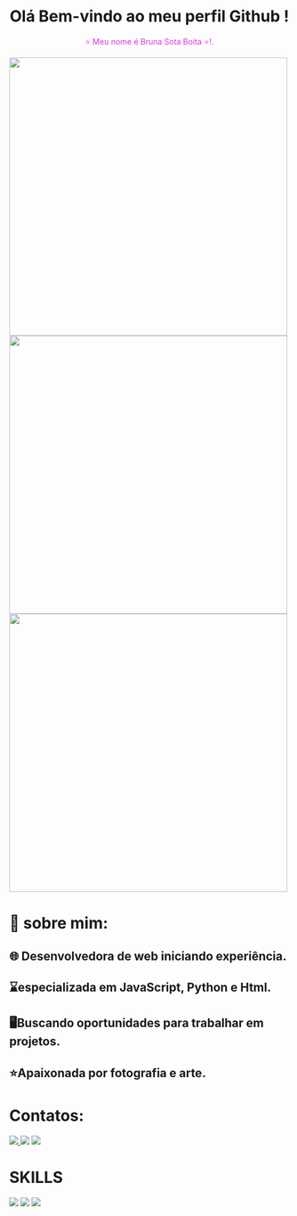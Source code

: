 <div align="center">
    <h1>Olá Bem-vindo ao meu perfil Github !</h1>
  <p style="color: #db34db;">⭐ Meu nome é Bruna Sota Boita ⭐!.</p>
</div>
<img
src="https://camo.githubusercontent.com/322322986ed184a7dbe6378967e4df0c0212a27202376a3903a1a9c81c8074de/68747470733a2f2f6769746875622d726561646d652d73746174732e76657263656c2e6170702f6170693f757365726e616d653d4272756e61736f7461267468656d653d64726163756c612673686f775f69636f6e733d7472756526686964655f626f726465723d66616c736526636f756e745f707269766174653d74727565" width="500" width="500" />
<img src="https://camo.githubusercontent.com/652a06334a366d18f6506f2bab92307daf5c93a9c7ff264e98ca7185617550e2/68747470733a2f2f6769746875622d726561646d652d73746174732e76657263656c2e6170702f6170692f746f702d6c616e67732f3f757365726e616d653d4272756e61736f7461267468656d653d64726163756c612673686f775f69636f6e733d7472756526686964655f626f726465723d66616c7365266c61796f75743d636f6d70616374" width="500" width="500"/>
<img src="https://camo.githubusercontent.com/6ac1db5faf50964810d2a1c0b79b9a05ecf40d4aaa3ee25993d099c1071b8cc7/68747470733a2f2f6769746875622d726561646d652d73747265616b2d73746174732e6865726f6b756170702e636f6d2f3f757365723d4272756e61736f7461267468656d653d64726163756c6126686964655f626f726465723d66616c7365" width="500" width="500"/>

# 🧠 sobre mim:
## 🌐 Desenvolvedora de web iniciando experiência.
## ⌛especializada em JavaScript, Python e Html.
## 🖥️Buscando oportunidades para trabalhar em projetos.
## ⭐Apaixonada por fotografia e arte.

  # Contatos:
  <div>
  <a href= "instagram.com/bruna_sota1" >
  <img src= "https://img.shields.io/badge/Instagram-E4405F?style=for-the-badge&logo=instagram&logoColor=white" />
  </a>
  <img src= "https://img.shields.io/badge/LinkedIn-0077B5?style=for-the-badge&logo=linkedin&logoColor=white" />
  <img src= "https://img.shields.io/badge/GitHub-100000?style=for-the-badge&logo=github&logoColor=white" />
  </div>
  

  # SKILLS
  <div>
  <img src="https://img.shields.io/badge/JavaScript-F7DF1E?style=for-the-badge&logo=javascript&logoColor=black" />
  <img src="https://img.shields.io/badge/HTML5-E34F26?style=for-the-badge&logo=html5&logoColor=white" />
  <img src="https://img.shields.io/badge/C%23-239120?style=for-the-badge&logo=c-sharp&logoColor=white" />
  </div>
  

